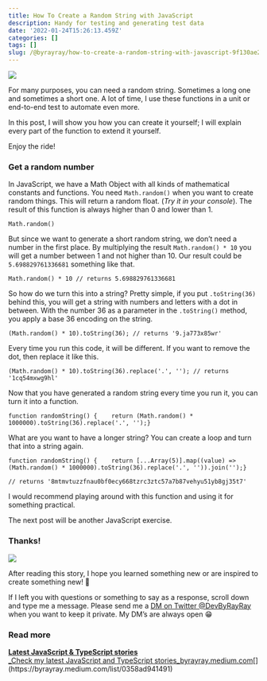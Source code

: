 ```yaml
---
title: How To Create a Random String with JavaScript
description: Handy for testing and generating test data
date: '2022-01-24T15:26:13.459Z'
categories: []
tags: []
slug: /@byrayray/how-to-create-a-random-string-with-javascript-9f130ae2227e
---
```


![](/images/0__UQtuHklwRW4uxOcO.jpg)

For many purposes, you can need a random string. Sometimes a long one and sometimes a short one. A lot of time, I use these functions in a unit or end-to-end test to automate even more.

In this post, I will show you how you can create it yourself; I will explain every part of the function to extend it yourself.

Enjoy the ride!

### Get a random number

In JavaScript, we have a Math Object with all kinds of mathematical constants and functions. You need `Math.random()` when you want to create random things. This will return a random float. (_Try it in your console_). The result of this function is always higher than 0 and lower than 1.

```
Math.random()
```

But since we want to generate a short random string, we don’t need a number in the first place. By multiplying the result `Math.random() * 10` you will get a number between 1 and not higher than 10. Our result could be `5.698829761336681` something like that.

```
Math.random() * 10 // returns 5.698829761336681
```

So how do we turn this into a string? Pretty simple, if you put `.toString(36)` behind this, you will get a string with numbers and letters with a dot in between. With the number 36 as a parameter in the `.toString()` method, you apply a base 36 encoding on the string.

```
(Math.random() * 10).toString(36); // returns '9.ja773x85wr'
```

Every time you run this code, it will be different. If you want to remove the dot, then replace it like this.

```
(Math.random() * 10).toString(36).replace('.', ''); // returns '1cq54mxwg9hl'
```

Now that you have generated a random string every time you run it, you can turn it into a function.

```
function randomString() {    return (Math.random() * 1000000).toString(36).replace('.', '');}
```

What are you want to have a longer string? You can create a loop and turn that into a string again.

```
function randomString() {    return [...Array(5)].map((value) => (Math.random() * 1000000).toString(36).replace('.', '')).join('');}
```

```
// returns '8mtmvtuzzfnau0bf0ecy668tzrc3ztc57a7b87vehyu51yb8gj35t7'
```

I would recommend playing around with this function and using it for something practical.

The next post will be another JavaScript exercise.

### Thanks!

![](/images/0__4aTcitCaVTWHHeiO.jpg)

After reading this story, I hope you learned something new or are inspired to create something new! 🤗

If I left you with questions or something to say as a response, scroll down and type me a message. Please send me a [DM on Twitter @DevByRayRay](https://twitter.com/@devbyrayray) when you want to keep it private. My DM’s are always open 😁



### Read more

[**Latest JavaScript & TypeScript stories**  
_Check my latest JavaScript and TypeScript stories_byrayray.medium.com](https://byrayray.medium.com/list/0358ad941491 "https://byrayray.medium.com/list/0358ad941491")[](https://byrayray.medium.com/list/0358ad941491)